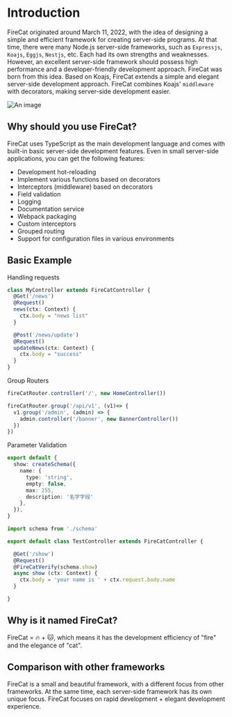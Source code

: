 # Introduction

FireCat originated around March 11, 2022, with the idea of designing a simple and efficient framework for creating server-side programs. At that time, there were many Node.js server-side frameworks, such as `Expressjs`, `Koajs`, `Eggjs`, `Nestjs`, etc. Each had its own strengths and weaknesses. However, an excellent server-side framework should possess high performance and a developer-friendly development approach. FireCat was born from this idea. Based on Koajs, FireCat extends a simple and elegant server-side development approach. FireCat combines Koajs' `middleware` with decorators, making server-side development easier.

![An image](/images/fire-banner.png)

## Why should you use FireCat?

FireCat uses TypeScript as the main development language and comes with built-in basic server-side development features.
Even in small server-side applications, you can get the following features:

* Development hot-reloading
* Implement various functions based on decorators
* Interceptors (middleware) based on decorators
* Field validation
* Logging
* Documentation service
* Webpack packaging
* Custom interceptors
* Grouped routing
* Support for configuration files in various environments

## Basic Example

Handling requests
```ts
class MyController extends FireCatController {
  @Get('/news')
  @Request()
  news(ctx: Context) {
    ctx.body = "news list"
  }

  @Post('/news/update')
  @Request()
  updateNews(ctx: Context) {
    ctx.body = "success"
  }
}
```

Group Routers

```ts
fireCatRouter.controller('/', new HomeController())

fireCatRouter.group('/api/v1', (v1)=> {
  v1.group('/admin', (admin) => {
    admin.controller('/banner', new BannerController())
  })
})
```

Parameter Validation
```ts
export default {
  show: createSchema({
    name: {
      type: 'string',
      empty: false,
      max: 255,
      description: '名字字段'
    },
  }),
}
```
```ts
import schema from './schema'

export default class TestController extends FireCatController {

  @Get('/show')
  @Request()
  @FireCatVerify(schema.show)
  async show (ctx: Context) {
    ctx.body = 'your name is ' + ctx.request.body.name
  }

}
```
## Why is it named FireCat?

FireCat = 🔥 + 🐱, which means it has the development efficiency of "fire" and the elegance of "cat".

## Comparison with other frameworks

FireCat is a small and beautiful framework, with a different focus from other frameworks. At the same time, each server-side framework has its own unique focus. FireCat focuses on rapid development + elegant development experience.